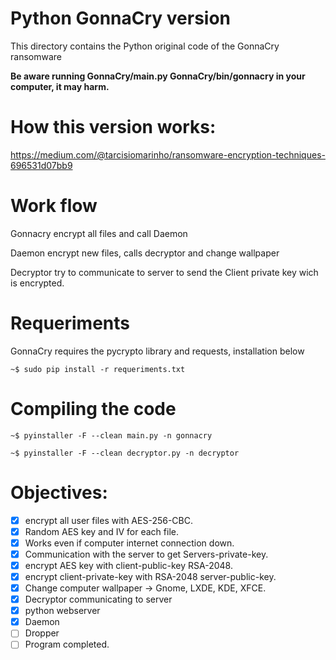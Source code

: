 # Python GonnaCry version

This directory contains the Python original code of the GonnaCry ransomware

**Be aware running GonnaCry/main.py GonnaCry/bin/gonnacry in your computer, it may harm.**

# How this version works:

https://medium.com/@tarcisiomarinho/ransomware-encryption-techniques-696531d07bb9

# Work flow

Gonnacry encrypt all files and call Daemon

Daemon encrypt new files, calls decryptor and change wallpaper

Decryptor try to communicate to server to send the Client private key wich is encrypted.

# Requeriments 

GonnaCry requires the pycrypto library and requests, installation below

    ~$ sudo pip install -r requeriments.txt

# Compiling the code

    ~$ pyinstaller -F --clean main.py -n gonnacry

    ~$ pyinstaller -F --clean decryptor.py -n decryptor


# Objectives:
- [x] encrypt all user files with AES-256-CBC.
- [x] Random AES key and IV for each file.
- [x] Works even if computer internet connection down.
- [x] Communication with the server to get Servers-private-key.
- [x] encrypt AES key with client-public-key RSA-2048.
- [x] encrypt client-private-key with RSA-2048 server-public-key.
- [x] Change computer wallpaper -> Gnome, LXDE, KDE, XFCE.
- [x] Decryptor communicating to server
- [x] python webserver
- [x] Daemon
- [ ] Dropper
- [ ] Program completed.
